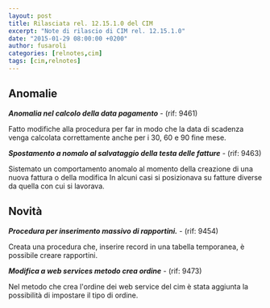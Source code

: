 ```yaml
---
layout: post
title: Rilasciata rel. 12.15.1.0 del CIM
excerpt: "Note di rilascio di CIM rel. 12.15.1.0"
date: "2015-01-29 08:00:00 +0200"
author: fusaroli
categories: [relnotes,cim]
tags: [cim,relnotes]
---
```


## Anomalie

**_Anomalia nel calcolo della data pagamento_** - (rif: 9461)

Fatto modifiche alla procedura per far in modo che la data di scadenza venga calcolata correttamente anche per i 30, 60 e 90 fine mese.

**_Spostamento a nomalo al salvataggio della testa delle fatture_** - (rif: 9463)

Sistemato un comportamento anomalo al momento della creazione di una nuova fattura o della modifica In alcuni casi si posizionava su fatture diverse da quella con cui si lavorava.

## Novità

**_Procedura per inserimento massivo di rapportini._** - (rif: 9454)

Creata una procedura che, inserire record in una tabella temporanea, è possibile creare rapportini.

**_Modifica a web services metodo crea ordine_** - (rif: 9473)

Nel metodo che crea l'ordine dei web service del cim è stata aggiunta la possibilità di impostare il tipo di ordine.
